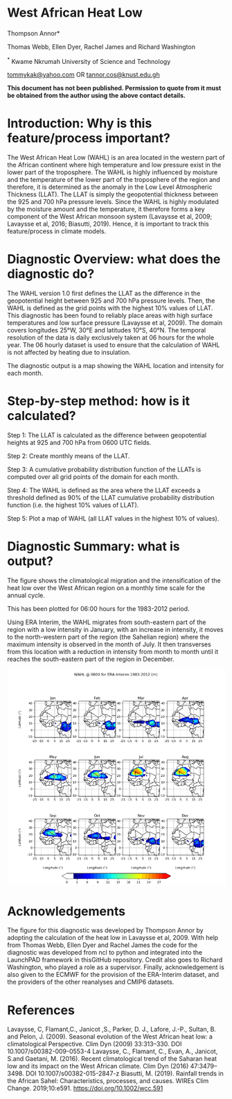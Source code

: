 # West African Heat Low
Thompson Annor<sup>**</sup>***

Thomas Webb, Ellen Dyer, Rachel James and Richard Washington

<sup>*</sup> Kwame Nkrumah University of Science and Technology
 
tommykak@yahoo.com 
OR
tannor.cos@knust.edu.gh

**This document has not been published. Permission to quote from it must be obtained from the author using the above contact details.**

# Introduction: Why is this feature/process important?
The West African Heat Low (WAHL) is an area located in the western part of the African continent where high temperature and low pressure exist in the lower part of the troposphere. The WAHL is highly influenced by moisture and the temperature of the lower part of the troposphere of the region and therefore, it is determined as the anomaly in the Low Level Atmospheric Thickness (LLAT). The LLAT is simply the geopotential thickness between the 925 and 700 hPa pressure levels. Since the WAHL is highly modulated by the moisture amount and the temperature, it therefore forms a key component of the West African monsoon system (Lavaysse et al, 2009; Lavaysse et al, 2016; Biasutti, 2019). Hence, it is important to track this feature/process in climate models.


# Diagnostic Overview: what does the diagnostic do?
The WAHL version 1.0 first defines the LLAT as the difference in the geopotential height between 925 and 700 hPa pressure levels. Then, the WAHL is defined as the grid points with the highest 10% values of LLAT. This diagnostic has been found to reliably place areas with high surface temperatures and low surface pressure (Lavaysse et al, 2009). The domain covers longitudes 25°W, 30°E  and latitudes 10°S, 40°N. The temporal resolution of the data is daily exclusively taken at 06 hours for the whole year. The 06 hourly dataset is used to ensure that the calculation of WAHL is not affected by heating due to insulation.

The diagnostic output is a map showing the WAHL location and intensity for each month. 

# Step-by-step method: how is it calculated? 	
Step 1: The LLAT is calculated as the difference between geopotential heights at 925 and 700 hPa from 0600 UTC fields.

Step 2: Create monthly means of the LLAT.

Step 3: A cumulative probability distribution function of the LLATs is computed over all grid points of the domain for each month.

Step 4: The WAHL is defined as the area where the LLAT exceeds a threshold defined as 90% of the LLAT cumulative probability distribution function (i.e. the highest 10% values of LLAT).

Step 5: Plot a map of WAHL (all LLAT values in the highest 10% of values). 

# Diagnostic Summary: what is output?
The figure shows the climatological migration and the intensification of the heat low over the West African region on  a monthly time scale for the annual cycle.

This has been plotted for 06:00 hours for the 1983-2012 period.

Using ERA Interim, the WAHL migrates from south-eastern part of the region with a low intensity in January, with an increase in intensity, it moves to the north-western part of the region (the Sahelian region) where the maximum intensity is observed in the month of July. It then transverses from this location with a reduction in intensity from month to month until it reaches the south-eastern part of the region in December.

![](https://github.com/Priority-on-African-Diagnostics/LaunchPAD/blob/master/DIAGNOSTICS/West_African_Heat_Low_Rain_Band_Heat_Band/png/WAHL.png)

# Acknowledgements
The figure for this diagnostic was developed by Thompson Annor by adopting the calculation of the heat low in Lavaysse et al, 2009. With help from Thomas Webb, Ellen Dyer and Rachel James the code for the diagnostic was developed from ncl to python and integrated into the LaunchPAD framework in thisGitHub repository. Credit also goes to Richard Washington, who played a role as a supervisor. Finally, acknowledgement is also given to the ECMWF for the provision of the ERA-Interim dataset, and the providers of the other reanalyses and CMIP6 datasets.  

# References
Lavaysse, C, Flamant,C., Janicot ,S., Parker, D. J., Lafore, J.-P., Sultan, B. and Pelon, J. (2009). Seasonal evolution of the West African heat low: a climatological Perspective. Clim Dyn (2009) 33:313–330. DOI 10.1007/s00382-009-0553-4
Lavaysse, C., Flamant, C., Evan, A.,  Janicot, S.and Gaetani, M. (2016). Recent climatological trend of the Saharan heat low and its impact on the West African climate. Clim Dyn (2016) 47:3479–3498. DOI 10.1007/s00382-015-2847-z
Biasutti, M. (2019). Rainfall trends in the African Sahel: Characteristics, processes, and causes. WIREs Clim Change. 2019;10:e591. https://doi.org/10.1002/wcc.591
